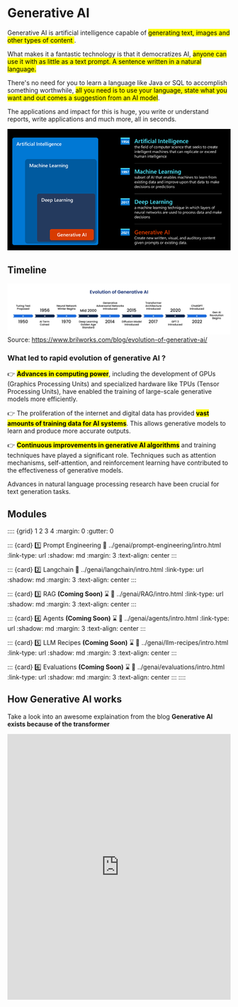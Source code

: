 # Generative AI

Generative AI is artificial intelligence capable of <mark>generating text, images and other types of content </mark>. 

What makes it a fantastic technology is that it democratizes AI, <mark>anyone can use it with as little as a text prompt. A sentence written in a natural language.</mark> 

There's no need for you to learn a language like Java or SQL to accomplish something worthwhile, <mark>all you need is to use your language, state what you want and out comes a suggestion from an AI model</mark>.

The applications and impact for this is huge, you write or understand reports, write applications and much more, all in seconds.

![Generative AI](./images/genai-intro.png)

## Timeline


![AI timeline](./images/ai-timeline.png)
Source: https://www.brilworks.com/blog/evolution-of-generative-ai/


### What led to rapid evolution of generative AI ?

👉 **<mark>Advances in computing power</mark>**, including the development of GPUs (Graphics Processing Units) and specialized hardware like TPUs (Tensor Processing Units), have enabled the training of large-scale generative models more efficiently.

👉 The proliferation of the internet and digital data has provided **<mark>vast amounts of training data for AI systems</mark>**. This allows generative models to learn and produce more accurate outputs.

👉 **<mark>Continuous improvements in generative AI algorithms</mark>** and training techniques have played a significant role. Techniques such as attention mechanisms, self-attention, and reinforcement learning have contributed to the effectiveness of generative models.

Advances in natural language processing research have been crucial for text generation tasks. 

## Modules

:::: {grid} 1 2 3 4
:margin: 0
:gutter: 0

::: {card} 1️⃣ Prompt Engineering
:link: ../genai/prompt-engineering/intro.html
:link-type: url
:shadow: md
:margin: 3
:text-align: center
:::

::: {card} 2️⃣ Langchain
:link: ../genai/langchain/intro.html
:link-type: url
:shadow: md
:margin: 3
:text-align: center
:::

::: {card} 3️⃣ RAG **(Coming Soon)** ⌛
:link: ../genai/RAG/intro.html
:link-type: url
:shadow: md
:margin: 3
:text-align: center
:::

::: {card} 4️⃣ Agents **(Coming Soon)** ⌛
:link: ../genai/agents/intro.html
:link-type: url
:shadow: md
:margin: 3
:text-align: center
:::

::: {card} 5️⃣ LLM Recipes **(Coming Soon)** ⌛
:link: ../genai/llm-recipes/intro.html
:link-type: url
:shadow: md
:margin: 3
:text-align: center
:::

::: {card} 6️⃣ Evaluations **(Coming Soon)** ⌛
:link: ../genai/evaluations/intro.html
:link-type: url
:shadow: md
:margin: 3
:text-align: center
:::
::::


## How Generative AI works

Take a look into an awesome explaination from the blog **Generative AI exists because of the transformer**

<iframe src="https://ig.ft.com/generative-ai/" width="100%" height="600px" frameborder="0" allowfullscreen/>